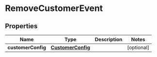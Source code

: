 
# RemoveCustomerEvent

## Properties
Name | Type | Description | Notes
------------ | ------------- | ------------- | -------------
**customerConfig** | [**CustomerConfig**](CustomerConfig.md) |  |  [optional]



